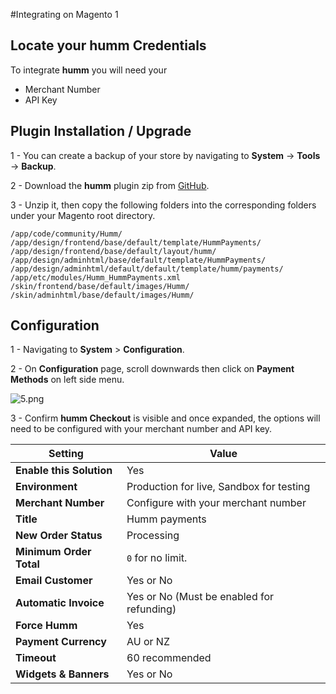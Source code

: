 
#Integrating on Magento 1

## Locate your **humm** Credentials

To integrate **humm** you will need your

* Merchant Number
* API Key

## Plugin Installation / Upgrade

1 - You can create a backup of your store by navigating to **System** -> **Tools** -> **Backup**.

2 - Download the **humm** plugin zip from [GitHub](https://github.com/shophumm/humm-nz-magento1/archive/master.zip).

3 - Unzip it, then copy the following folders into the corresponding folders under your Magento root directory.

    /app/code/community/Humm/
	/app/design/frontend/base/default/template/HummPayments/
	/app/design/frontend/base/default/layout/humm/
	/app/design/adminhtml/base/default/template/HummPayments/
	/app/design/adminhtml/default/default/template/humm/payments/
	/app/etc/modules/Humm_HummPayments.xml
	/skin/frontend/base/default/images/Humm/
	/skin/adminhtml/base/default/images/Humm/

## Configuration

1 - Navigating to **System** > **Configuration**.

2 - On **Configuration** page, scroll downwards then click on **Payment Methods** on left side menu.

![5.png](/img/ecommerce/magento_1/5.png)

3 - Confirm  **humm Checkout** is visible and once expanded, the options will need to be configured with your merchant number and API key.

|Setting|Value|
-------|-----
**Enable this Solution**| Yes
**Environment**| Production for live, Sandbox for testing
**Merchant Number**| Configure with your merchant number
**Title**| Humm payments
**New Order Status**| Processing
**Minimum Order Total**| `0` for no limit.
**Email Customer**| Yes or No
**Automatic Invoice**| Yes or No (Must be enabled for refunding)
**Force Humm**| Yes
**Payment Currency**| AU or NZ
**Timeout**| 60 recommended
**Widgets & Banners**| Yes or No